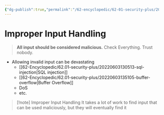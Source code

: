 ```yaml
---
{"dg-publish":true,"permalink":"/62-encyclopedic/62-01-security-plus/20220605152826-improper-input-handling/","dgHomeLink":true,"dgPassFrontmatter":false}
---
```



# Improper Input Handling

> **All input should be considered malicious.** Check Everything. Trust nobody. 

- Allowing invalid input can be devastating 
	- [[62-Encyclopedic/62.01-security-plus/20220603130513-sql-injection|SQL injection]] 
	- [[62-Encyclopedic/62.01-security-plus/20220603135105-buffer-overflow|Buffer Overflow]] 
	- DoS 
	- etc.

> [!note] Improper Input Handling 
> It takes a lot of work to find input that can be used maliciously, but they will eventually find it 

